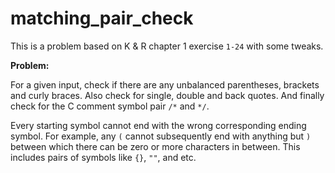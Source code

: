 # matching_pair_check

This is a problem based on K & R chapter 1 exercise `1-24` with some tweaks.

**Problem:**

For a given input, check if there are any unbalanced parentheses, brackets and curly braces. Also check
for single, double and back quotes. And finally check for the C comment symbol pair `/*` and `*/`.

Every starting symbol cannot end with the wrong corresponding ending symbol. For example, any `(` cannot
subsequently end with anything but `)` between which there can be zero or more characters in between. This
includes pairs of symbols like `{}`, `""`, and etc.
